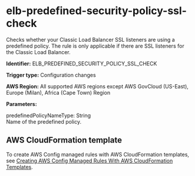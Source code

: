 # elb\-predefined\-security\-policy\-ssl\-check<a name="elb-predefined-security-policy-ssl-check"></a>

Checks whether your Classic Load Balancer SSL listeners are using a predefined policy\. The rule is only applicable if there are SSL listeners for the Classic Load Balancer\. 

**Identifier:** ELB\_PREDEFINED\_SECURITY\_POLICY\_SSL\_CHECK

**Trigger type:** Configuration changes

**AWS Region:** All supported AWS regions except AWS GovCloud \(US\-East\), Europe \(Milan\), Africa \(Cape Town\) Region

**Parameters:**

predefinedPolicyNameType: String  
Name of the predefined policy\.

## AWS CloudFormation template<a name="w26aac11c31c17b7d171c15"></a>

To create AWS Config managed rules with AWS CloudFormation templates, see [Creating AWS Config Managed Rules With AWS CloudFormation Templates](aws-config-managed-rules-cloudformation-templates.md)\.